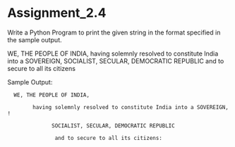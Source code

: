 # Assignment_2.4

Write a Python Program to print the given string in the format specified in the sample
output.

WE, THE PEOPLE OF INDIA, having solemnly resolved to constitute India into a
SOVEREIGN, SOCIALIST, SECULAR, DEMOCRATIC REPUBLIC and to secure to all
its citizens

Sample Output:

      WE, THE PEOPLE OF INDIA,
 
            having solemnly resolved to constitute India into a SOVEREIGN, ! 
      
                  SOCIALIST, SECULAR, DEMOCRATIC REPUBLIC      
           
                   and to secure to all its citizens:
